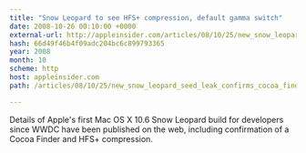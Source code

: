 ```yaml
---
title: "Snow Leopard to see HFS+ compression, default gamma switch"
date: 2008-10-26 00:10:00 +0000
external-url: http://appleinsider.com/articles/08/10/25/new_snow_leopard_seed_leak_confirms_cocoa_finder_more
hash: 66d49f46b4f09adc204bc6c899793365
year: 2008
month: 10
scheme: http
host: appleinsider.com
path: /articles/08/10/25/new_snow_leopard_seed_leak_confirms_cocoa_finder_more

---
```


Details of Apple's first Mac OS X 10.6 Snow Leopard build for developers since WWDC have been published on the web, including confirmation of a Cocoa Finder and HFS+ compression.
